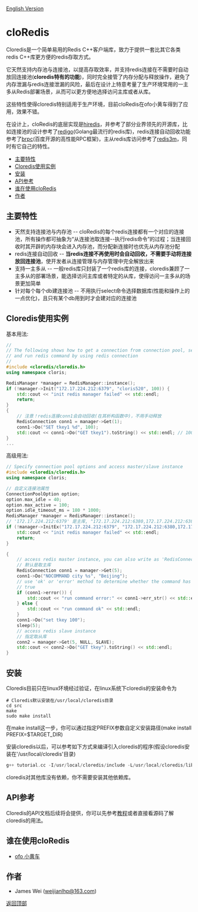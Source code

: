 [English Version](README.md)

cloRedis<div id="top"></div>
====

Cloredis是一个简单易用的Redis C++客户端库，致力于提供一套比其它各类redis C++库更方便的redis存取方式。

它天然支持内存池与连接池，以提高存取效率，并支持redis连接在不需要时自动放回连接池(<strong>cloredis特有的功能</strong>)，同时完全接管了内存分配与释放操作，避免了内存泄漏与redis连接泄漏的风险，最后在设计上特意考量了生产环境常用的一主多从Redis部署场景，从而可以更方便地选择访问主库或者从库。

这些特性使得cloredis特别适用于生产环境，目前cloRedis在ofo小黄车得到了应用，效果不错。

在设计上，cloRedis的底层实现是[hiredis](https://github.com/redis/hiredis.git)，并参考了部分业界领先的开源库，比如连接池的设计参考了[redigo](https://github.com/gomodule/redigo.git)(Golang最流行的redis库)，redis连接自动回收功能参考了[brpc](https://github.com/brpc/brpc.git)(百度开源的高性能RPC框架)，主从redis库访问参考了[redis3m](https://github.com/luca3m/redis3m.git)，同时有它自己的特性。

* [主要特性](#features)
* [Cloredis使用实例](#usage)
* [安装](#installation)
* [API参考](#reference)
* [谁在使用cloRedis](#users)
* [作者](#authors)

## 主要特性<div id="features"></div>

* 天然支持连接池与内存池 -- cloRedis的每个redis连接都有一个对应的连接池，所有操作都可抽象为“从连接池取连接--执行redis命令”的过程；当连接回收时其开辟的内存块会进入内存池，而分配新连接时也优先从内存池分配 
* redis连接自动回收 -- <strong>当redis连接不再使用时会自动回收，不需要手动将连接放回连接池</strong>，使开发者从连接管理与内存管理中完全解放出来
* 支持一主多从 -- 一般redis库只封装了一个redis库的连接，cloredis兼顾了一主多从的部署场景，能选择访问主库或者特定的从库，使得访问一主多从的场景更加简单 
* 针对每个每个db建连接池 -- 不用执行select命令选择数据库(性能和操作上的一点优化)，且只有某个db用到时才会建对应的连接池 

## Cloredis使用实例<div id="usage"></div>

基本用法:
``` C++
//
// The following shows how to get a connection from connection pool, select specific db 
// and run redis command by using redis connection
//
#include <cloredis/cloredis.h>
using namespace cloris;

RedisManager *manager = RedisManager::instance();
if (!manager->Init("172.17.224.212:6379", "cloris520", 100)) {
    std::cout << "init redis manager failed" << std::endl;
    return;
}
{
    // 注意！redis连接conn1会自动回收(在其析构函数中)，不用手动释放
    RedisConnection conn1 = manager->Get(1); 
    conn1->Do("SET tkey1 %d", 100);
    std::cout << conn1->Do("GET tkey1").toString() << std::endl; // 100
}
...

```
高级用法:
```C++
// Specify connection pool options and access master/slave instance
#include <cloredis/cloredis.h>
using namespace cloris;

// 自定义连接池属性
ConnectionPoolOption option;
option.max_idle = 40;
option.max_active = 100;
option.idle_timeout_ms = 180 * 1000;   
RedisManager *manager = RedisManager::instance();
// '172.17.224.212:6379' 是主库, "172.17.224.212:6380,172.17.224.212:6381" 是从库 
if (!manager->InitEx("172.17.224.212:6379", "172.17.224.212:6380,172.17.224.212:6381", "cloris520", 100, &option)) {
    std::cout << "init redis manager failed" << std::endl;
    return;
}

{
    // access redis master instance, you can also write as 'RedisConnection conn1 = manager->Get(5, NULL, MASTER)'
    // 默认是取主库
    RedisConnection conn1 = manager->Get(5);
    conn1->Do("NOCOMMAND city %s", "Beijing");
    // use 'ok' or 'error' method to determine whether the command has run success
    // true
    if (conn1->error()) {
        std::cout << "run command error:" << conn1->err_str() << std::endl;
    } else {
        std::cout << "run command ok" << std::endl;
    }
    conn1->Do("set tkey 100");
    sleep(5);
    // access redis slave instance
    // 指定取从库
    conn2 = manager->Get(5, NULL, SLAVE);
    std::cout << conn2->Do("GET tkey").toString() << std::endl;
}
```

## 安装<div id="installation"></div>
Cloredis目前只在linux环境经过验证，在linux系统下cloredis的安装命令为
``` shell
# Cloredis默认安装在/usr/local/cloredis目录
cd src
make
sudo make install

```
在make install这一步，你可以通过指定PREFIX参数自定义安装路径(make install PREFIX=$TARGET_DIR)

安装cloredis以后，可以参考如下方式来编译引入cloredis的程序(假设cloredis安装在'/usr/local/cloredis'目录)
```C++
g++ tutorial.cc -I/usr/local/cloredis/include -L/usr/local/cloredis/lib/ -lcloredis -o main  -std=c++11 -Wl,-rpath=/usr/local/cloredis/lib
```
cloredis对其他库没有依赖，你不需要安装其他依赖库。

## API参考<div id="reference"></div> 

Cloredis的API文档后续将会提供，你可以先参考[教程](https://github.com/shpilu/cloRedis/blob/master/src/example/tutorial.cc)或者直接看源码了解cloredis的用法。

## 谁在使用cloRedis<div id="users"></div>

* [ofo 小黄车](http://www.ofo.so/#/)

## 作者<div id="authors"></div>

* James Wei (weijianlhp@163.com)   

[返回顶部](#top)
